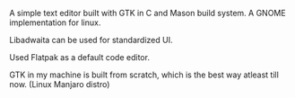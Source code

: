 A simple text editor built with GTK in C and Mason build system. A GNOME implementation for linux.

Libadwaita can be used for standardized UI.

Used Flatpak as a default code editor.

GTK in my machine is built from scratch, which is the best way atleast till now. (Linux Manjaro distro)

